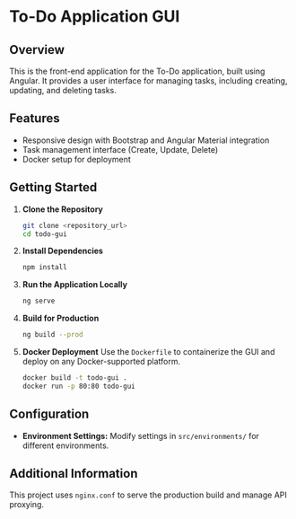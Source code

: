 
# To-Do Application GUI

## Overview
This is the front-end application for the To-Do application, built using Angular. It provides a user interface for managing tasks, including creating, updating, and deleting tasks.

## Features
- Responsive design with Bootstrap and Angular Material integration
- Task management interface (Create, Update, Delete)
- Docker setup for deployment

## Getting Started

1. **Clone the Repository**
   ```bash
   git clone <repository_url>
   cd todo-gui
   ```

2. **Install Dependencies**
   ```bash
   npm install
   ```

3. **Run the Application Locally**
   ```bash
   ng serve
   ```

4. **Build for Production**
   ```bash
   ng build --prod
   ```

5. **Docker Deployment**
   Use the `Dockerfile` to containerize the GUI and deploy on any Docker-supported platform.
   ```bash
   docker build -t todo-gui .
   docker run -p 80:80 todo-gui
   ```

## Configuration
- **Environment Settings:** Modify settings in `src/environments/` for different environments.

## Additional Information
This project uses `nginx.conf` to serve the production build and manage API proxying.
